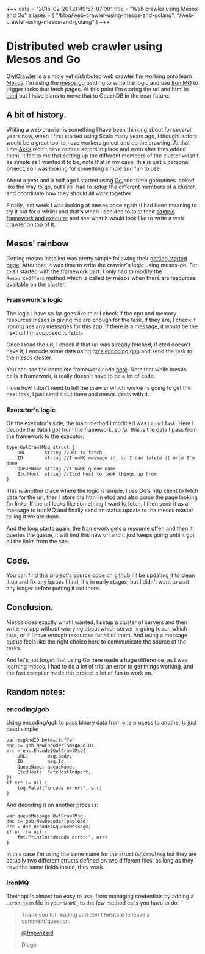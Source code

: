 +++
date = "2015-02-20T21:49:57-07:00"
title = "Web crawler using Mesos and Go"
aliases = [
	"/blog/web-crawler-using-mesos-and-golang",
	"/web-crawler-using-mesos-and-golang"
]
+++

[title=Web crawler using Mesos and Go]: /
[category: Go]: /
[date: 2015/02/20]: /
[tags: {go, golang, mesos, mesos-go, distributed, encoding.gob, encoding}]: /




# Distributed web crawler using Mesos and Go

[OwlCrawler](https://github.com/fmpwizard/owlcrawler) is a simple yet distributed web crawler I'm working onto learn [Mesos](http://mesos.apache.org/). I'm using the [mesos go](https://github.com/mesos/mesos-go) binding to write the logic and use [Iron MQ](http://www.iron.io/mq) to trigger tasks that fetch pages. At this point I'm storing the url and html in [etcd](https://github.com/coreos/etcd) but I have plans to move that to CouchDB in the near future.

## A bit of history.

Writing a web crawler is something I have been thinking about for several years now, when I first started using Scala many years ago, I thought actors would be a great tool to have workers go out and do the crawling. At that time [Akka](http://akka.io/) didn't have remote actors in place and even after they added them, it felt to me that setting up the different members of the cluster wasn't as simple as I wanted it to be, note that in my case, this is just a personal project, so I was looking for something simple and fun to use.

About a year and a half ago I started using [Go ](http://golang.org/) and there goroutines looked like the way to go, but I still had to setup the different members of a cluster, and coordinate how they should all work together.

Finally, last week I was looking at mesos once again (I had been meaning to try it out for a while) and that's when I decided to take their [sample framework and executor](https://github.com/mesos/mesos-go/tree/master/examples) and see what it would look like to write a web crawler on top of it.

## Mesos' rainbow
Getting mesos installed was pretty simple following their [getting started page](http://mesos.apache.org/gettingstarted/). After that, it was time to write the crawler's logic using mesos-go. For this I started with the framework part. I only had to modify the `ResourceOffers` method which is called by mesos when there are resources available on the cluster.

### Framework's logic

The logic I have so far goes like this: I check if the cpu and memory resources mesos is giving me are enough for the task, if they are, I check if ironmq has any messages for this app, if there is a message, it would be the next url I'm supposed to fetch.

Once I read the url, I check if that url was already fetched, if etcd doesn't have it, I encode some data using [go's encoding.gob](http://golang.org/pkg/encoding/gob/) and send the task to the mesos cluster.

You can see the complete framework code [here](https://github.com/fmpwizard/owlcrawler/blob/master/owlcrawler_framework.go). Note that while mesos calls it framework, it really doesn't have to be a lot of code.

I love how I don't need to tell the crawler which worker is going to get the next task, I just send it out there and mesos deals with it.

### Executor's logic

On the executor's side, the main method I modified was `LaunchTask`. Here I decode the data I got from the framework, so far this is the data I pass from the framework to the executor:

```
type OwlCrawlMsg struct {
    URL       string //URL to fetch
    ID        string //IronMQ message id, so I can delete it once I'm done
    QueueName string //IronMQ queue name
    EtcdHost  string //Etcd host to look things up from
}
```

This is another place where the logic is simple, I use Go's http client to fetch data for the url, then I store the html in etcd and also parse the page looking for links. If the url looks like something I want to fetch, I then send it as a message to IronMQ and finally send an status update to the mesos master telling it we are done.

And the loop starts again, the framework gets a resource offer, and then it queries the queue, it will find this new url and it just keeps going until it got all the links from the site.

## Code.

You can find this project's source code on [github](https://github.com/fmpwizard/owlcrawler) I'll be updating it to clean it up and fix any issues I find, it's in early stages, but I didn't want to wait any longer before putting it out there.

## Conclusion.

Mesos does exactly what I wanted, I setup a cluster of servers and then write my app without worrying about which server is going to run which task, or if I have enough resources for all of them. And using a message queue feels like the right choice here to communicate the source of the tasks.

And let's not forget that using Go here made a huge difference, as I was learning mesos, I had to do a lot of trial an error to get things working, and the fast compiler made this project a lot of fun to work on.

## Random notes:

### encoding/gob

Using encoding/gob to pass binary data from one process to another is just dead simple:

```
var msgAndID bytes.Buffer
enc := gob.NewEncoder(&msgAndID)
err = enc.Encode(OwlCrawlMsg{
	URL:       msg.Body,
	ID:        msg.Id,
	QueueName: queueName,
	EtcdHost:  *etcHostAndport,
})
if err != nil {
	log.Fatal("encode error:", err)
}
```

And decoding it on another process:

```
var queueMessage OwlCrawlMsg
dec := gob.NewDecoder(payload)
err = dec.Decode(&queueMessage)
if err != nil {
	fmt.Println("decode error:", err)
}
```
In this case I'm using the same name for the struct `OwlCrawlMsg` but they are actually two different structs defined on two different files, as long as they have the same fields inside, they work.


### IronMQ

Their api is almost too easy to use, from managing credentials by adding a `.iron.json` file in your `$HOME`, to the few method calls you have to do.

>Thank you for reading and don't hesitate to leave a comment/question.

>[@fmpwizard](https://twitter.com/fmpwizard)

>Diego
